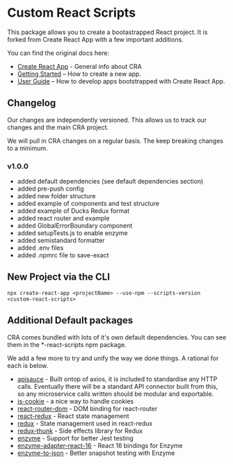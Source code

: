 # Custom React Scripts
This package allows you to create a bootastrapped React project. It is forked from Create React App with a few important additions. 

You can find the original docs here:
- [Create React App](https://github.com/facebook/create-react-app) - General info about CRA
- [Getting Started](https://facebook.github.io/create-react-app/docs/getting-started) – How to create a new app.
- [User Guide](https://facebook.github.io/create-react-app/) – How to develop apps bootstrapped with Create React App.

## Changelog
Our changes are independently versioned. This allows us to track our changes and the main CRA project.

We will pull in CRA changes on a regular basis. The keep breaking changes to a minimum.  
### v1.0.0
+ added default dependencies (see default dependencies section)
+ added pre-push config
+ added new folder structure
+ added example of components and test structure
+ added example of Ducks Redux format
+ added react router and example
+ added GlobalErrorBoundary component
+ added setupTests.js to enable enzyme
+ added semistandard formatter
+ added .env files
+ added .npmrc file to save-exact

## New Project via the CLI
```
npx create-react-app <projectName> --use-npm --scripts-version <custom-react-scripts>
```

## Additional Default packages
CRA comes bundled with lots of it's own default dependencies. You can see them in the *-react-scripts npm package. 

We add a few more to try and unify the way we done things. A rational for each is below.
 
+ [apisauce](https://www.npmjs.com/package/js-cookie) - Built ontop of axios, it is included to standardise any HTTP calls. Eventually there will be a standard API connector built from this, so any microservice calls written should be modular and exportable. 
+ [js-cookie](https://www.npmjs.com/package/js-cookie) - a nice way to handle cookies 
+ [react-router-dom](https://www.npmjs.com/package/react-router-dom) - DOM binding for react-router
+ [react-redux](https://www.npmjs.com/package/react-redux) - React state management
+ [redux](https://www.npmjs.com/package/redux) - State management used in react-redux
+ [redux-thunk](https://www.npmjs.com/package/redux-thunk) - Side effects library for Redux
+ [enzyme](https://www.npmjs.com/package/enzyme) - Support for better Jest testing
+ [enzyme-adapter-react-16](https://www.npmjs.com/package/enzyme-adapter-react-16) - React 16 bindings for Enzyme
+ [enzyme-to-json](https://www.npmjs.com/package/enzyme-to-json) - Better snapshot testing with Enzyme
